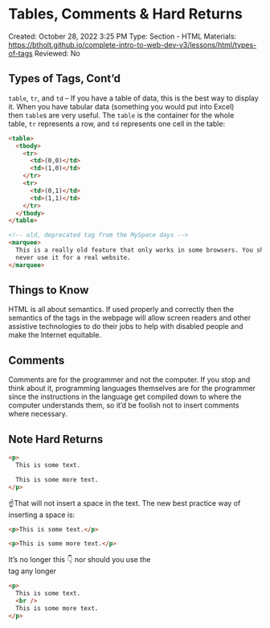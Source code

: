 # Tables, Comments & Hard Returns

Created: October 28, 2022 3:25 PM
Type: Section - HTML
Materials: https://btholt.github.io/complete-intro-to-web-dev-v3/lessons/html/types-of-tags
Reviewed: No

## Types of Tags, Cont’d

`table`, `tr`, and `td` – If you have a table of data, this is the best way to display it. When you have tabular data (something you would put into Excel) then `table`s are very useful. The `table` is the container for the whole table, `tr` represents a row, and `td` represents one cell in the table:

```html
<table>
  <tbody>
    <tr>
      <td>(0,0)</td>
      <td>(1,0)</td>
    </tr>
    <tr>
      <td>(0,1)</td>
      <td>(1,1)</td>
    </tr>
  </tbody>
</table>
```

```html
<!-- old, deprecated tag from the MySpace days -->
<marquee>
  This is a really old feature that only works in some browsers. You should
  never use it for a real website.
</marquee>
```

## Things to Know

HTML is all about semantics. If used properly and correctly then the semantics of the tags in the webpage will allow screen readers and other assistive technologies to do their jobs to help with disabled people and make the Internet equitable.

## Comments

Comments are for the programmer and not the computer. If you stop and think about it, programming languages themselves are for the programmer since the instructions in the language get compiled down to where the computer understands them, so it’d be foolish not to insert comments where necessary.

## Note Hard Returns

```html
<p>
  This is some text.

  This is some more text.
</p>
```

☝️That will not insert a space in the text. The new best practice way of inserting a space is:

```html
<p>This is some text.</p>

<p>This is some more text.</p>
```

It’s no longer this 👇 nor should you use the <br /> tag any longer

```html
<p>
  This is some text.
  <br />
  This is some more text.
</p>
```